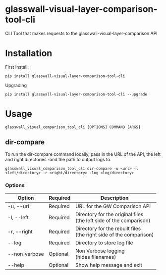 # glasswall-visual-layer-comparison-tool-cli
CLI Tool that makes requests to the glasswall-visual-layer-comparison API

# Installation
First Install:
  
```
pip install glasswall-visual-layer-comparison-tool-cli
```
  
Upgrading
```
pip install glasswall-visual-layer-comparison-tool-cli --upgrade
```
  
# Usage
```
glasswall_visual_comparison_tool_cli [OPTIONS] COMMAND [ARGS]
```
  
## dir-compare
To run the dir-compare command locally, pass in the URL of the API, the left and right directories -and the path to output logs to.
```
glasswall_visual_comparison_tool_cli dir-compare -u <url> -l <left/directory> -r <right/directory> -log <log/directory>
```

### Options
<table>
	<thead>
		<tr>
			<th>Option</th>
			<th>Required</th>
			<th>Description</th>
		</tr>
	</thead>
	<tbody>
		<tr>
			<td>-u, --url</td>
			<td>Required</td>
			<td>URL for the GW Comparison API</td>
		</tr>
		<tr>
			<td>-l, --left</td>
			<td>Required</td>
			<td>Directory for the original files<br/>(the left side of the comparison)</td>
		</tr>
		<tr>
			<td>-r, --right</td>
			<td>Required</td>
			<td>Directory for the rebuilt files<br/>(the right side of the comparison)</td>
		</tr>
		<tr>
			<td>--log</td>
			<td>Required</td>
			<td>Directory to store log file</td>
		</tr>
		<tr>
			<td>--non_verbose</td>
			<td>Optional</td>
			<td>Non Verbose logging<br/>(hides filenames)</td>
		</tr>
		<tr>
			<td>--help</td>
			<td>Optional</td>
			<td>Show help message and exit</td>
		</tr>
	</tbody>
</table>
